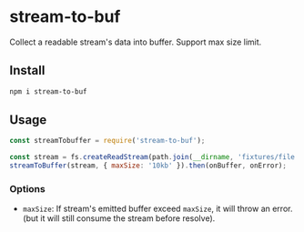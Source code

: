 stream-to-buf
====

Collect a readable stream's data into buffer. Support max size limit.

## Install

```bash
npm i stream-to-buf
```

## Usage

```js
const streamTobuffer = require('stream-to-buf');

const stream = fs.createReadStream(path.join(__dirname, 'fixtures/file'));
streamToBuffer(stream, { maxSize: '10kb' }).then(onBuffer, onError);
```

### Options

- `maxSize`: If stream's emitted buffer exceed `maxSize`, it will throw an error.(but it will still consume the stream before resolve).
